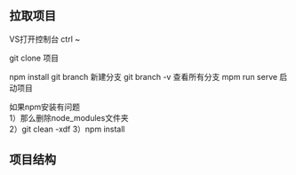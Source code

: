 
拉取项目
----------------------------

VS打开控制台  ctrl ~

git clone 项目

npm install
git branch   新建分支
git branch -v  查看所有分支
mpm run serve   启动项目

如果npm安装有问题  
1）那么删除node_modules文件夹  
2）git clean -xdf
3）npm install



项目结构
---------------------------










